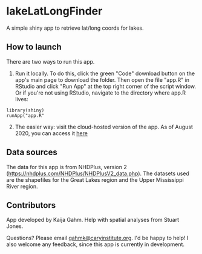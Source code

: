 # lakeLatLongFinder
A simple shiny app to retrieve lat/long coords for lakes.

## How to launch
There are two ways to run this app.
1) Run it locally. To do this, click the green "Code" download button on the app's main page to download the folder. Then open the file "app.R" in RStudio and click "Run App" at the top right corner of the script window. Or if you're not using RStudio, navigate to the directory where app.R lives:

```
library(shiny)
runApp("app.R"
```

2) The easier way: visit the cloud-hosted version of the app. As of August 2020, you can access it [here](https://gahmkcaryinstitute.shinyapps.io/lakeLatLongFinder/)

## Data sources
The data for this app is from NHDPlus, version 2 (https://nhdplus.com/NHDPlus/NHDPlusV2_data.php). The datasets used are the shapefiles for the Great Lakes region and the Upper Mississippi River region.

## Contributors
App developed by Kaija Gahm. Help with spatial analyses from Stuart Jones.

Questions? Please email gahmk@caryinstitute.org. I'd be happy to help! I also welcome any feedback, since this app is currently in development.
